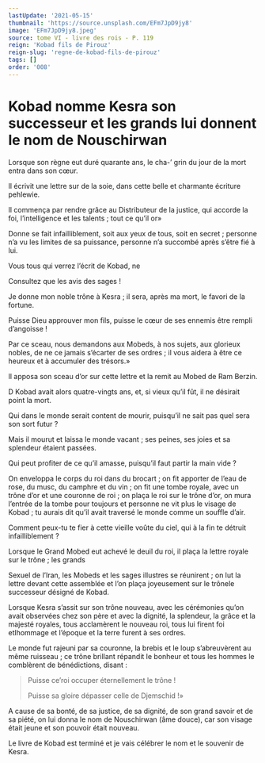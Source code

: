 ```yaml
---
lastUpdate: '2021-05-15'
thumbnail: 'https://source.unsplash.com/EFm7JpD9jy8'
image: 'EFm7JpD9jy8.jpeg'
source: tome VI - livre des rois - P. 119
reign: 'Kobad fils de Pirouz'
reign-slug: 'regne-de-kobad-fils-de-pirouz'
tags: []
order: '008'
---
```


# Kobad nomme Kesra son successeur et les grands lui donnent le nom de Nouschirwan

Lorsque son règne eut duré quarante ans, le cha-’
grin du jour de la mort entra dans son cœur.

Il écrivit une lettre sur de la soie, dans cette belle et charmante écriture pehlewie.

Il commença par rendre grâce au Distributeur de la justice, qui accorde la foi, l’intelligence et les talents ; tout ce qu’il or»

Donne se fait infailliblement, soit aux yeux de tous, soit en secret ; personne n’a vu les limites de sa puissance, personne n’a succombé après s’être fié à lui.

Vous tous qui verrez l’écrit de Kobad, ne

Consultez que les avis des sages !

Je donne mon noble trône à Kesra ; il sera, après ma mort, le favori de la fortune.

Puisse Dieu approuver mon fils, puisse le cœur de ses ennemis être rempli d’angoisse !

Par ce sceau, nous demandons aux Mobeds, à nos sujets, aux glorieux nobles, de ne ce jamais s’écarter de ses ordres ; il vous aidera à être ce heureux et à accumuler des trésors.»

Il apposa son sceau d’or sur cette lettre et la remit au Mobed de Ram Berzin.

D Kobad avait alors quatre-vingts ans, et, si vieux qu’il fût, il ne désirait point la mort.

Qui dans le monde serait content de mourir, puisqu’il ne sait pas quel sera son sort futur ?

Mais il mourut et laissa le monde vacant ; ses peines, ses joies et sa splendeur étaient passées.

Qui peut profiter de ce qu’il amasse, puisqu’il faut partir la main vide ?

On enveloppa le corps du roi dans du brocart ; on fit apporter de l’eau de rose, du musc, du camphre et du vin ; on fit une tombe royale, avec un trône d’or et une couronne de roi ; on plaça le roi sur le trône d’or, on mura l’entrée de la tombe pour toujours et personne ne vit plus le visage de Kobad ; tu aurais dit qu’il avait traversé le monde comme un souffle d’air.

Comment peux-tu te fier à cette vieille voûte du ciel, qui à la fin te détruit infailliblement ?

Lorsque le Grand Mobed eut achevé le deuil du roi, il plaça la lettre royale sur le trône ; les grands

Sexuel de l’Iran, les Mobeds et les sages illustres se réunirent ; on lut la lettre devant cette assemblée et l’on plaça joyeusement sur le trônele successeur désigné de Kobad.

Lorsque Kesra s’assit sur son trône nouveau, avec les cérémonies qu’on avait observées chez son père et avec la dignité, la splendeur, la grâce et la majesté royales, tous acclamèrent le nouveau roi, tous lui firent foi etlhommage et l’époque et la terre furent à ses ordres.

Le monde fut rajeuni par sa couronne, la brebis et le loup s’abreuvèrent au même ruisseau ; ce trône brillant répandit le bonheur et tous les hommes le comblèrent de bénédictions, disant :

> Puisse ce’roi occuper éternellement le trône !
>
> Puisse sa gloire dépasser celle de Djemschid !»

A cause de sa bonté, de sa justice, de sa dignité, de son grand savoir et de sa piété, on lui donna le nom de Nouschirwan (âme douce), car son visage était jeune et son pouvoir était nouveau.

Le livre de Kobad est terminé et je vais célébrer le nom et le souvenir de Kesra.
